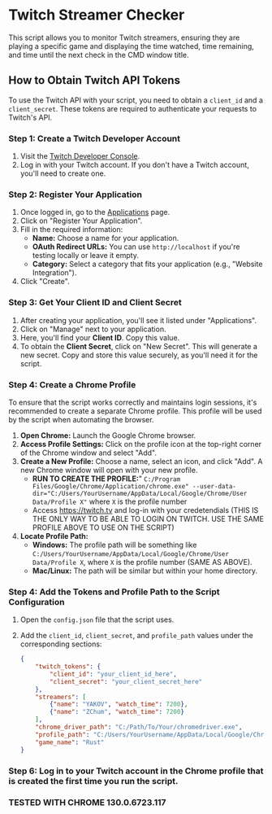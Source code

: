 # Twitch Streamer Checker

This script allows you to monitor Twitch streamers, ensuring they are playing a specific game and displaying the time watched, time remaining, and time until the next check in the CMD window title.

## How to Obtain Twitch API Tokens

To use the Twitch API with your script, you need to obtain a `client_id` and a `client_secret`. These tokens are required to authenticate your requests to Twitch's API.

### Step 1: Create a Twitch Developer Account

1. Visit the [Twitch Developer Console](https://dev.twitch.tv/console).
2. Log in with your Twitch account. If you don't have a Twitch account, you'll need to create one.

### Step 2: Register Your Application

1. Once logged in, go to the [Applications](https://dev.twitch.tv/console/apps) page.
2. Click on "Register Your Application".
3. Fill in the required information:
   - **Name:** Choose a name for your application.
   - **OAuth Redirect URLs:** You can use `http://localhost` if you're testing locally or leave it empty.
   - **Category:** Select a category that fits your application (e.g., "Website Integration").
4. Click "Create".

### Step 3: Get Your Client ID and Client Secret

1. After creating your application, you'll see it listed under "Applications".
2. Click on "Manage" next to your application.
3. Here, you'll find your **Client ID**. Copy this value.
4. To obtain the **Client Secret**, click on "New Secret". This will generate a new secret. Copy and store this value securely, as you'll need it for the script.

### Step 4: Create a Chrome Profile

To ensure that the script works correctly and maintains login sessions, it's recommended to create a separate Chrome profile. This profile will be used by the script when automating the browser.

1. **Open Chrome:** Launch the Google Chrome browser.
2. **Access Profile Settings:** Click on the profile icon at the top-right corner of the Chrome window and select "Add".
3. **Create a New Profile:** Choose a name, select an icon, and click "Add". A new Chrome window will open with your new profile.
   - **RUN TO CREATE THE PROFILE:**" `C:/Program Files/Google/Chrome/Application/chrome.exe" --user-data-dir="C:/Users/YourUsername/AppData/Local/Google/Chrome/User Data/Profile X"` where `X` is the profile number
   - Access https://twitch.tv and log-in with your credetendials (THIS IS THE ONLY WAY TO BE ABLE TO LOGIN ON TWITCH. USE THE SAME PROFILE ABOVE TO USE ON THE SCRIPT)
4. **Locate Profile Path:** 
   - **Windows:** The profile path will be something like `C:/Users/YourUsername/AppData/Local/Google/Chrome/User Data/Profile X`, where `X` is the profile number (SAME AS ABOVE). 
   - **Mac/Linux:** The path will be similar but within your home directory.

### Step 4: Add the Tokens and Profile Path to the Script Configuration

1. Open the `config.json` file that the script uses.
2. Add the `client_id`, `client_secret`, and `profile_path` values under the corresponding sections:

   ```json
   {
       "twitch_tokens": {
           "client_id": "your_client_id_here",
           "client_secret": "your_client_secret_here"
       },
       "streamers": [
           {"name": "YAKOV", "watch_time": 7200},
           {"name": "ZChum", "watch_time": 7200}
       ],
       "chrome_driver_path": "C:/Path/To/Your/chromedriver.exe",
       "profile_path": "C:/Users/YourUsername/AppData/Local/Google/Chrome/User Data/Profile 1",
       "game_name": "Rust"
   }


### Step 6: Log in to your Twitch account in the Chrome profile that is created the first time you run the script.

### TESTED WITH CHROME 130.0.6723.117 
